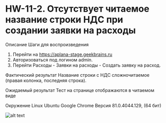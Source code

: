 # HW-11-2. Отсутствует читаемое название строки НДС при создании заявки на расходы

Описание
Шаги для воспроизведения
1. Перейти на  https://aplana-stage.geekbrains.ru
2. Авторизоваться под логином admin.
3. Перейти Расходы - Заявки на расходы - Создать заявку на расход.

Фактический результат
Название строки с НДС сложночитаемое (правая колонка, последняя строка).

Ожидаемый результат
Тест на странице отображаются в читаемом виде

Окружение
Linux Ubuntu
Google Chrome
Версия 81.0.4044.129, (64 бит)

![alt text](../my_examples/screenshots/HW-11-2.png "Описание будет тут")
